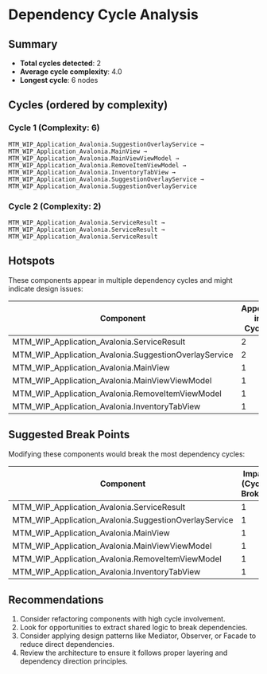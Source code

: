 # Dependency Cycle Analysis

## Summary

- **Total cycles detected**: 2
- **Average cycle complexity**: 4.0
- **Longest cycle**: 6 nodes

## Cycles (ordered by complexity)

### Cycle 1 (Complexity: 6)

`MTM_WIP_Application_Avalonia.SuggestionOverlayService → MTM_WIP_Application_Avalonia.MainView → MTM_WIP_Application_Avalonia.MainViewViewModel → MTM_WIP_Application_Avalonia.RemoveItemViewModel → MTM_WIP_Application_Avalonia.InventoryTabView → MTM_WIP_Application_Avalonia.SuggestionOverlayService → MTM_WIP_Application_Avalonia.SuggestionOverlayService`

### Cycle 2 (Complexity: 2)

`MTM_WIP_Application_Avalonia.ServiceResult → MTM_WIP_Application_Avalonia.ServiceResult → MTM_WIP_Application_Avalonia.ServiceResult`

## Hotspots

These components appear in multiple dependency cycles and might indicate design issues:

| Component | Appears in Cycles |
|-----------|------------------|
| MTM_WIP_Application_Avalonia.ServiceResult | 2 |
| MTM_WIP_Application_Avalonia.SuggestionOverlayService | 2 |
| MTM_WIP_Application_Avalonia.MainView | 1 |
| MTM_WIP_Application_Avalonia.MainViewViewModel | 1 |
| MTM_WIP_Application_Avalonia.RemoveItemViewModel | 1 |
| MTM_WIP_Application_Avalonia.InventoryTabView | 1 |

## Suggested Break Points

Modifying these components would break the most dependency cycles:

| Component | Impact (Cycles Broken) |
|-----------|------------------------|
| MTM_WIP_Application_Avalonia.ServiceResult | 1 |
| MTM_WIP_Application_Avalonia.SuggestionOverlayService | 1 |
| MTM_WIP_Application_Avalonia.MainView | 1 |
| MTM_WIP_Application_Avalonia.MainViewViewModel | 1 |
| MTM_WIP_Application_Avalonia.RemoveItemViewModel | 1 |
| MTM_WIP_Application_Avalonia.InventoryTabView | 1 |

## Recommendations

1. Consider refactoring components with high cycle involvement.
2. Look for opportunities to extract shared logic to break dependencies.
3. Consider applying design patterns like Mediator, Observer, or Facade to reduce direct dependencies.
4. Review the architecture to ensure it follows proper layering and dependency direction principles.
